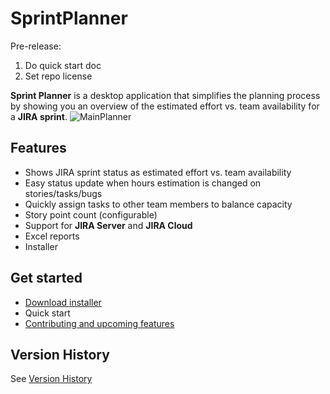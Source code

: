 
# SprintPlanner
Pre-release:
1. Do quick start doc
1. Set repo license

**Sprint Planner** is a desktop application that simplifies the planning process by showing you an overview of the estimated effort vs. team availability for a **JIRA sprint**.
![MainPlanner](https://user-images.githubusercontent.com/7755563/79144099-0c818480-7dc7-11ea-8d9e-d66e16ea18eb.png)
## Features
- Shows JIRA sprint status as estimated effort vs. team availability
- Easy status update when hours estimation is changed on stories/tasks/bugs
- Quickly assign tasks to other team members to balance capacity
- Story point count (configurable)
- Support for **JIRA Server** and **JIRA Cloud**
- Excel reports
- Installer
## Get started
- [Download installer](/remusp/SprintPlanner/releases/latest/download/SprintPlanner.zip)
- Quick start
- [Contributing and upcoming features](./docs/wishlist.md)

## Version History
See [Version History](VersionHistory.md)
    

